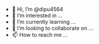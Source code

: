 - 👋 Hi, I’m @dipu4564
- 👀 I’m interested in ...
- 🌱 I’m currently learning ...
- 💞️ I’m looking to collaborate on ...
- 📫 How to reach me ...

<!---
samira88/ is a ✨ special ✨ repository because its `README.md` (this file) appears on your GitHub profile.
You can click the Preview link to take a look at your changes.
--->
